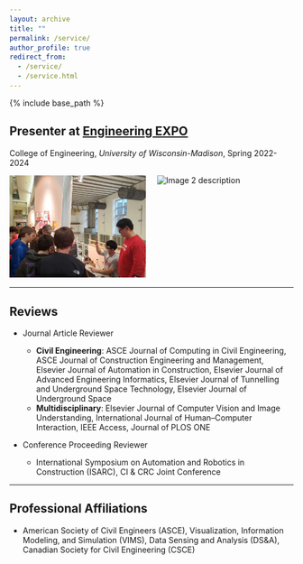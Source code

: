 ```yaml
---
layout: archive
title: ""
permalink: /service/
author_profile: true
redirect_from:
  - /service/
  - /service.html
---
```


{% include base_path %}

## Presenter at [Engineering EXPO](https://engineeringexpo.wisc.edu/) 

College of Engineering, *University of Wisconsin-Madison*, Spring 2022-2024

<div style="display: flex; justify-content: space-between; align-items: flex-start;">
  <div style="flex: 1; margin-right: 10px;">
    <img src="../images/expo.jpg" alt="Image 1 description" width="450">
  </div>
  <div style="flex: 1; margin-left: 10px;">
    <img src="../images/expo1.jpg" alt="Image 2 description" width="450">
  </div>
</div>

<!-- <div style="display: flex; align-items: flex-start; gap: 0">
  <div style="flex: 1; margin: 0; padding: 0;">
    <img src="../images/expo.jpg" alt="Description of image" width="450">
  </div>
  <div style="flex: 1; margin: 0; padding: 0;">
    <p>
      K12 Students were participating in using hand gestures for controlling robotic construction models. 
    </p>
  </div>
</div> -->
---

## Reviews

* Journal Article Reviewer
  * **Civil Engineering**: ASCE Journal of Computing in Civil Engineering, ASCE Journal of Construction Engineering and Management, Elsevier Journal of Automation in Construction, Elsevier Journal of Advanced Engineering Informatics, Elsevier Journal of Tunnelling and Underground Space Technology, Elsevier Journal of Underground Space 
  * **Multidisciplinary**: Elsevier Journal of Computer Vision and Image Understanding, International Journal of Human–Computer Interaction, IEEE Access, Journal of PLOS ONE

* Conference Proceeding Reviewer
  * International Symposium on Automation and Robotics in Construction (ISARC), CI & CRC Joint Conference

---

## Professional Affiliations

* American Society of Civil Engineers (ASCE), Visualization, Information Modeling, and Simulation (VIMS), Data Sensing and Analysis (DS&A), Canadian Society for Civil Engineering (CSCE) 



<!-- Education
======
* Ph.D in Version Control Theory, GitHub University, 2018 (expected)
* M.S. in Jekyll, GitHub University, 2014
* B.S. in GitHub, GitHub University, 2012

Work experience
======
* Spring 2024: Academic Pages Collaborator
  * Github University
  * Duties includes: Updates and improvements to template
  * Supervisor: The Users

* Fall 2015: Research Assistant
  * Github University
  * Duties included: Merging pull requests
  * Supervisor: Professor Hub

* Summer 2015: Research Assistant
  * Github University
  * Duties included: Tagging issues
  * Supervisor: Professor Git
  
Skills
======
* Skill 1
* Skill 2
  * Sub-skill 2.1
  * Sub-skill 2.2
  * Sub-skill 2.3
* Skill 3

Publications
======
  <ul>{% for post in site.publications reversed %}
    {% include archive-single-cv.html %}
  {% endfor %}</ul>
  
Talks
======
  <ul>{% for post in site.talks reversed %}
    {% include archive-single-talk-cv.html  %}
  {% endfor %}</ul>
  
Teaching
======
  <ul>{% for post in site.teaching reversed %}
    {% include archive-single-cv.html %}
  {% endfor %}</ul>
  
Service and leadership
======
* Currently signed in to 43 different slack teams -->
